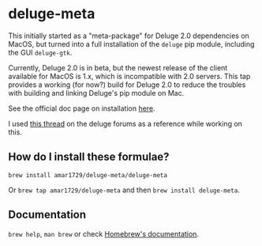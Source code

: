 # deluge-meta

This initially started as a "meta-package" for Deluge 2.0 dependencies on MacOS, but turned into a full installation of the `deluge` pip module, including the GUI `deluge-gtk`.

Currently, Deluge 2.0 is in beta, but the newest release of the client available for MacOS is 1.x, which is incompatible with 2.0 servers. This tap provides a working (for now?) build for Deluge 2.0 to reduce the troubles with building and linking Deluge's pip module on Mac.

See the official doc page on installation [here](https://deluge.readthedocs.io/en/latest/intro/01-install.html).

I used [this thread](https://forum.deluge-torrent.org/viewtopic.php?t=55393&start=10) on the deluge forums as a reference while working on this.

## How do I install these formulae?
`brew install amar1729/deluge-meta/deluge-meta`

Or `brew tap amar1729/deluge-meta` and then `brew install deluge-meta`.

## Documentation
`brew help`, `man brew` or check [Homebrew's documentation](https://docs.brew.sh).
